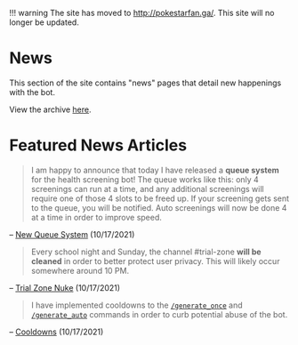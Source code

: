 !!! warning
    The site has moved to http://pokestarfan.ga/. This site will no longer be updated.

# News

This section of the site contains "news" pages that detail new happenings with the bot.

View the archive [here](archives.md).

# Featured News Articles

> I am happy to announce that today I have released a **queue system** for the health screening bot! The queue works like this: only 4 screenings can run at a time, and any additional screenings will require one of those 4 slots to be freed up. If your screening gets sent to the queue, you will be notified. Auto screenings will now be done 4 at a time in order to improve speed.

– [New Queue System](2021/10/17/queue-system.md) (10/17/2021)

> Every school night and Sunday, the channel #trial-zone **will be cleaned** in order to better protect user privacy. This will likely occur somewhere around 10 PM.

– [Trial Zone Nuke](2021/10/17/nuke-trial-zone.md) (10/17/2021)

> I have implemented cooldowns to the [`/generate_once`](../commands/generate-once.md) and [`/generate_auto`](../commands/generate-auto.md) commands in order to curb potential abuse of the bot.

– [Cooldowns](2021/10/17/cooldown.md) (10/17/2021)
